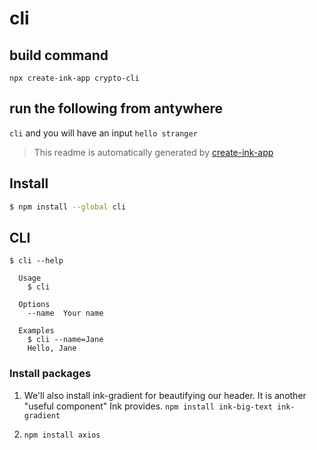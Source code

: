 # cli
## build command
`npx create-ink-app crypto-cli`
## run the following from antywhere
`cli` and you will have an input `hello stranger`

> This readme is automatically generated by [create-ink-app](https://github.com/vadimdemedes/create-ink-app)


## Install

```bash
$ npm install --global cli
```


## CLI

```
$ cli --help

  Usage
    $ cli

  Options
    --name  Your name

  Examples
    $ cli --name=Jane
    Hello, Jane
```



### Install packages 
1. We'll also install ink-gradient for beautifying our header. It is another "useful component" Ink provides.
`npm install ink-big-text ink-gradient`

2. `npm install axios`